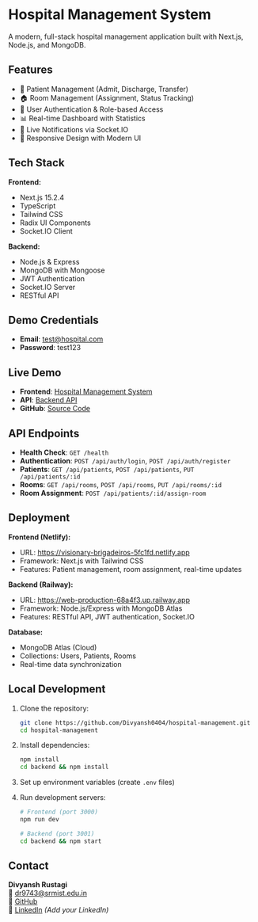 # Hospital Management System

A modern, full-stack hospital management application built with Next.js, Node.js, and MongoDB.

## Features

- 🏥 Patient Management (Admit, Discharge, Transfer)
- 🏠 Room Management (Assignment, Status Tracking)
- 👥 User Authentication & Role-based Access
- 📊 Real-time Dashboard with Statistics
- 🔔 Live Notifications via Socket.IO
- 📱 Responsive Design with Modern UI

## Tech Stack

**Frontend:**
- Next.js 15.2.4
- TypeScript
- Tailwind CSS
- Radix UI Components
- Socket.IO Client

**Backend:**
- Node.js & Express
- MongoDB with Mongoose
- JWT Authentication
- Socket.IO Server
- RESTful API

## Demo Credentials

- **Email**: test@hospital.com
- **Password**: test123

## Live Demo

- **Frontend**: [Hospital Management System](https://visionary-brigadeiros-5fc1fd.netlify.app)
- **API**: [Backend API](https://web-production-68a4f3.up.railway.app)
- **GitHub**: [Source Code](https://github.com/Divyansh0404/hospital-management)

## API Endpoints

- **Health Check**: `GET /health`
- **Authentication**: `POST /api/auth/login`, `POST /api/auth/register`
- **Patients**: `GET /api/patients`, `POST /api/patients`, `PUT /api/patients/:id`
- **Rooms**: `GET /api/rooms`, `POST /api/rooms`, `PUT /api/rooms/:id`
- **Room Assignment**: `POST /api/patients/:id/assign-room`

## Deployment

**Frontend (Netlify):**
- URL: https://visionary-brigadeiros-5fc1fd.netlify.app
- Framework: Next.js with Tailwind CSS
- Features: Patient management, room assignment, real-time updates

**Backend (Railway):**
- URL: https://web-production-68a4f3.up.railway.app
- Framework: Node.js/Express with MongoDB Atlas
- Features: RESTful API, JWT authentication, Socket.IO

**Database:**
- MongoDB Atlas (Cloud)
- Collections: Users, Patients, Rooms
- Real-time data synchronization

## Local Development

1. Clone the repository:
   ```bash
   git clone https://github.com/Divyansh0404/hospital-management.git
   cd hospital-management
   ```

2. Install dependencies:
   ```bash
   npm install
   cd backend && npm install
   ```

3. Set up environment variables (create `.env` files)

4. Run development servers:
   ```bash
   # Frontend (port 3000)
   npm run dev
   
   # Backend (port 3001)
   cd backend && npm start
   ```

## Contact

**Divyansh Rustagi**  
📧 dr9743@srmist.edu.in  
🔗 [GitHub](https://github.com/Divyansh0404)  
💼 [LinkedIn](https://linkedin.com/in/divyansh-rustagi) *(Add your LinkedIn)*
